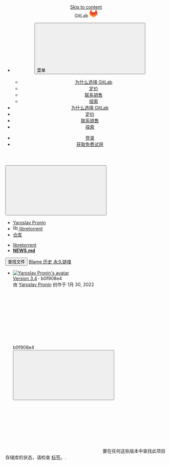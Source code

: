





<!DOCTYPE html>
<html class="gl-light ui-neutral with-header with-top-bar " lang="zh-CN">
<head prefix="og: http://ogp.me/ns#">
<meta charset="utf-8">
<meta content="IE=edge" http-equiv="X-UA-Compatible">
<meta content="width=device-width, initial-scale=1" name="viewport">
<title>NEWS.md · master · Yaroslav Pronin / libretorrent · GitLab</title>
<script nonce="7ce30JQ07oQkz1J3bMC4mQ==">
//<![CDATA[
window.gon={};gon.api_version="v4";gon.default_avatar_url="https://gitlab.com/assets/no_avatar-849f9c04a3a0d0cea2424ae97b27447dc64a7dbfae83c036c45b403392f0e8ba.png";gon.max_file_size=100;gon.asset_host=null;gon.webpack_public_path="/assets/webpack/";gon.relative_url_root="";gon.user_color_scheme="white";gon.markdown_surround_selection=null;gon.markdown_automatic_lists=null;gon.math_rendering_limits_enabled=true;gon.analytics_url="https://collector.prd-278964.gl-product-analytics.com";gon.analytics_id="715db59f-f350-4bfd-aef8-e7a7f0c023f0";gon.sentry_dsn="https://f5573e26de8f4293b285e556c35dfd6e@new-sentry.gitlab.net/4";gon.sentry_environment="gprd";gon.sentry_clientside_traces_sample_rate=0.05;gon.recaptcha_api_server_url="https://www.recaptcha.net/recaptcha/api.js";gon.recaptcha_sitekey="6LfAERQTAAAAAL4GYSiAMGLbcLyUIBSfPrDNJgeC";gon.gitlab_url="https://gitlab.com";gon.organization_http_header_name="HTTP_GITLAB_ORGANIZATION_ID";gon.revision="428f5148383";gon.feature_category="source_code_management";gon.gitlab_logo="/assets/gitlab_logo-2957169c8ef64c58616a1ac3f4fc626e8a35ce4eb3ed31bb0d873712f2a041a0.png";gon.secure=true;gon.sprite_icons="/assets/icons-0b41337f52be73f7bbf9d59b841eb98a6e790dfa1a844644f120a80ce3cc18ba.svg";gon.sprite_file_icons="/assets/file_icons/file_icons-7cd3d6c3b29a6d972895f36472978a4b5adb4b37f9b5d0716a380e82389f7e0e.svg";gon.emoji_sprites_css_path="/assets/emoji_sprites-d746ae2450a3e9c626d338d77a101b84ff33a47c0c281b676d75c4a6ed2948a4.css";gon.gridstack_css_path="/assets/lazy_bundles/gridstack-5fcfd4ffbea1db04eaf7f16521bcab19ae3af042c8b4afe8d16781eda5a70799.css";gon.test_env=false;gon.disable_animations=null;gon.suggested_label_colors={"#cc338b":"Magenta-pink","#dc143c":"Crimson","#c21e56":"Rose red","#cd5b45":"Dark coral","#ed9121":"Carrot orange","#eee600":"Titanium yellow","#009966":"Green-cyan","#8fbc8f":"Dark sea green","#6699cc":"Blue-gray","#e6e6fa":"Lavender","#9400d3":"Dark violet","#330066":"Deep violet","#36454f":"Charcoal grey","#808080":"Gray"};gon.first_day_of_week=0;gon.time_display_relative=true;gon.time_display_format=0;gon.ee=true;gon.jh=false;gon.dot_com=true;gon.uf_error_prefix="UF";gon.pat_prefix="glpat-";gon.keyboard_shortcuts_enabled=true;gon.diagramsnet_url="https://embed.diagrams.net";gon.features={"sourceEditorToolbar":false,"vscodeWebIde":true,"uiForOrganizations":false,"organizationSwitching":false,"removeMonitorMetrics":true,"keyContactsManagementV2":false,"explainCodeChat":false};gon.roadmap_epics_limit=1000;gon.subscriptions_url="https://customers.gitlab.com";gon.subscriptions_legacy_sign_in_url="https://customers.gitlab.com/customers/sign_in?legacy=true";gon.billing_accounts_url="https://customers.gitlab.com/billing_accounts";gon.payment_form_url="https://customers.gitlab.com/payment_forms/cc_validation";gon.payment_validation_form_id="payment_method_validation";gon.licensed_features={"fileLocks":true,"remoteDevelopment":true};
//]]>
</script>

<script nonce="7ce30JQ07oQkz1J3bMC4mQ==">
//<![CDATA[
var gl = window.gl || {};
gl.startup_calls = {"/proninyaroslav/libretorrent/-/blob/master/NEWS.md?format=json\u0026viewer=rich":{},"":{}};
gl.startup_graphql_calls = [{"query":"query getBlobInfo(\n  $projectPath: ID!\n  $filePath: String!\n  $ref: String!\n  $refType: RefType\n  $shouldFetchRawText: Boolean!\n) {\n  project(fullPath: $projectPath) {\n    __typename\n    id\n    repository {\n      __typename\n      empty\n      blobs(paths: [$filePath], ref: $ref, refType: $refType) {\n        __typename\n        nodes {\n          __typename\n          id\n          webPath\n          name\n          size\n          rawSize\n          rawTextBlob @include(if: $shouldFetchRawText)\n          fileType\n          language\n          path\n          blamePath\n          editBlobPath\n          gitpodBlobUrl\n          ideEditPath\n          forkAndEditPath\n          ideForkAndEditPath\n          codeNavigationPath\n          projectBlobPathRoot\n          forkAndViewPath\n          environmentFormattedExternalUrl\n          environmentExternalUrlForRouteMap\n          canModifyBlob\n          canCurrentUserPushToBranch\n          archived\n          storedExternally\n          externalStorage\n          externalStorageUrl\n          rawPath\n          replacePath\n          pipelineEditorPath\n          simpleViewer {\n            fileType\n            tooLarge\n            type\n            renderError\n          }\n          richViewer {\n            fileType\n            tooLarge\n            type\n            renderError\n          }\n        }\n      }\n    }\n  }\n}\n","variables":{"projectPath":"proninyaroslav/libretorrent","ref":"master","refType":"","filePath":"NEWS.md","shouldFetchRawText":false}}];

if (gl.startup_calls && window.fetch) {
  Object.keys(gl.startup_calls).forEach(apiCall => {
   gl.startup_calls[apiCall] = {
      fetchCall: fetch(apiCall, {
        // Emulate XHR for Rails AJAX request checks
        headers: {
          'X-Requested-With': 'XMLHttpRequest'
        },
        // fetch won’t send cookies in older browsers, unless you set the credentials init option.
        // We set to `same-origin` which is default value in modern browsers.
        // See https://github.com/whatwg/fetch/pull/585 for more information.
        credentials: 'same-origin'
      })
    };
  });
}
if (gl.startup_graphql_calls && window.fetch) {
  const headers = {"X-CSRF-Token":"gNrKwr-ZpdOBQSlydiJ_0UTSXSHyOYt-67sebRPr6qLG64TyXVei7zMddFwBDTqP2JQmkVA3xCTz2xUV2V-RUg","x-gitlab-feature-category":"source_code_management"};
  const url = `https://gitlab.com/api/graphql`

  const opts = {
    method: "POST",
    headers: {
      "Content-Type": "application/json",
      ...headers,
    }
  };

  gl.startup_graphql_calls = gl.startup_graphql_calls.map(call => ({
    ...call,
    fetchCall: fetch(url, {
      ...opts,
      credentials: 'same-origin',
      body: JSON.stringify(call)
    })
  }))
}


//]]>
</script>

<link rel="prefetch" href="/assets/webpack/monaco.4536784b.chunk.js">

<link rel="stylesheet" href="/assets/application-f129dce4bc8474ddc1536c596971637ddd834d35fdd6ab8413c7fe761817d6ac.css" media="all" />
<link rel="stylesheet" href="/assets/page_bundles/tree-4d25647d03722854e14fe89644330ef783d9e6e79f75ae79c5755c11825ddfc8.css" media="all" /><link rel="stylesheet" href="/assets/page_bundles/projects-97864a07bdb44dc7694b22d96267284ba18244aa259b388fb339eebb2e4d7d07.css" media="all" /><link rel="stylesheet" href="/assets/page_bundles/commit_description-b1dab9b10010cbb9c3738689b18ce46a4f58b98a8d483226fdff8a776a45caf0.css" media="all" />
<link rel="stylesheet" href="/assets/application_utilities-4ce46b0d1744a75b5e0b7104e935413dc41b09b34002dc2832a687dd8e7f0569.css" media="all" />
<link rel="stylesheet" href="/assets/tailwind-b8efda5613f9f69fb03e25fc7c7c57b241a861c4bd4cd709570b419f4fd1006f.css" media="all" />


<link rel="stylesheet" href="/assets/fonts-fae5d3f79948bd85f18b6513a025f863b19636e85b09a1492907eb4b1bb0557b.css" media="all" />
<link rel="stylesheet" href="/assets/highlight/themes/white-e08c45a78f4446ec6c4226adb581d4482911bd7c85b47b7e7c003112b0c26274.css" media="all" />

<script src="/assets/webpack/runtime.dd1068dd.bundle.js" defer="defer" nonce="7ce30JQ07oQkz1J3bMC4mQ=="></script>
<script src="/assets/webpack/main.306b6f8d.chunk.js" defer="defer" nonce="7ce30JQ07oQkz1J3bMC4mQ=="></script>
<script src="/assets/webpack/tracker.9d61d80c.chunk.js" defer="defer" nonce="7ce30JQ07oQkz1J3bMC4mQ=="></script>
<script src="/assets/webpack/analytics.0104e296.chunk.js" defer="defer" nonce="7ce30JQ07oQkz1J3bMC4mQ=="></script>
<script nonce="7ce30JQ07oQkz1J3bMC4mQ==">
//<![CDATA[
window.snowplowOptions = {"namespace":"gl","hostname":"snowplow.trx.gitlab.net","cookieDomain":".gitlab.com","appId":"gitlab","formTracking":true,"linkClickTracking":true}

gl = window.gl || {};
gl.snowplowStandardContext = {"schema":"iglu:com.gitlab/gitlab_standard/jsonschema/1-0-10","data":{"environment":"production","source":"gitlab-rails","plan":"free","extra":{},"user_id":null,"is_gitlab_team_member":null,"namespace_id":673086,"project_id":6790003,"feature_enabled_by_namespace_ids":null,"context_generated_at":"2024-05-09T06:10:38.889Z"}}
gl.snowplowPseudonymizedPageUrl = "https://gitlab.com/namespace673086/project6790003/-/blob/:repository_path";


//]]>
</script>
<link rel="preload" href="/assets/application_utilities-4ce46b0d1744a75b5e0b7104e935413dc41b09b34002dc2832a687dd8e7f0569.css" as="style" type="text/css" nonce="7xzmIB4X9TqCL+tOHithLw==">
<link rel="preload" href="/assets/application-f129dce4bc8474ddc1536c596971637ddd834d35fdd6ab8413c7fe761817d6ac.css" as="style" type="text/css" nonce="7xzmIB4X9TqCL+tOHithLw==">
<link rel="preload" href="/assets/highlight/themes/white-e08c45a78f4446ec6c4226adb581d4482911bd7c85b47b7e7c003112b0c26274.css" as="style" type="text/css" nonce="7xzmIB4X9TqCL+tOHithLw==">
<link crossorigin="" href="https://snowplow.trx.gitlab.net" rel="preconnect">
<link as="font" crossorigin="" href="/assets/gitlab-sans/GitLabSans-1e0a5107ea3bbd4be93e8ad2c503467e43166cd37e4293570b490e0812ede98b.woff2" rel="preload">
<link as="font" crossorigin="" href="/assets/gitlab-sans/GitLabSans-Italic-38eaf1a569a54ab28c58b92a4a8de3afb96b6ebc250cf372003a7b38151848cc.woff2" rel="preload">
<link as="font" crossorigin="" href="/assets/gitlab-mono/GitLabMono-08d2c5e8ff8fd3d2d6ec55bc7713380f8981c35f9d2df14e12b835464d6e8f23.woff2" rel="preload">
<link as="font" crossorigin="" href="/assets/gitlab-mono/GitLabMono-Italic-38e58d8df29485a20c550da1d0111e2c2169f6dcbcf894f2cd3afbdd97bcc588.woff2" rel="preload">
<link rel="preload" href="/assets/fonts-fae5d3f79948bd85f18b6513a025f863b19636e85b09a1492907eb4b1bb0557b.css" as="style" type="text/css" nonce="7xzmIB4X9TqCL+tOHithLw==">

<script src="/assets/locale/zh_CN/app-d8d66075de123d0541aeff500b8c7897d0c8c8c49e65076ca9a79ce33809b982.js" defer="defer" nonce="7ce30JQ07oQkz1J3bMC4mQ=="></script>

<script src="/assets/webpack/sentry.5f922f51.chunk.js" defer="defer" nonce="7ce30JQ07oQkz1J3bMC4mQ=="></script>


<script src="/assets/webpack/commons-pages.groups.analytics.dashboards-pages.groups.analytics.dashboards.value_streams_dashboard--efdd0d8d.a673a47f.chunk.js" defer="defer" nonce="7ce30JQ07oQkz1J3bMC4mQ=="></script>
<script src="/assets/webpack/commons-pages.groups.new-pages.import.gitlab_projects.new-pages.import.manifest.new-pages.projects.n-44c6c18e.198bdb4b.chunk.js" defer="defer" nonce="7ce30JQ07oQkz1J3bMC4mQ=="></script>
<script src="/assets/webpack/commons-pages.search.show-super_sidebar.0e2b9b15.chunk.js" defer="defer" nonce="7ce30JQ07oQkz1J3bMC4mQ=="></script>
<script src="/assets/webpack/super_sidebar.eb5bcbd7.chunk.js" defer="defer" nonce="7ce30JQ07oQkz1J3bMC4mQ=="></script>
<script src="/assets/webpack/commons-pages.projects-pages.projects.activity-pages.projects.alert_management.details-pages.project-9747309d.8cf06596.chunk.js" defer="defer" nonce="7ce30JQ07oQkz1J3bMC4mQ=="></script>
<script src="/assets/webpack/commons-pages.admin.runners.show-pages.clusters.agents.dashboard-pages.explore.catalog-pages.explore-48ba6f8c.65d4090f.chunk.js" defer="defer" nonce="7ce30JQ07oQkz1J3bMC4mQ=="></script>
<script src="/assets/webpack/commons-pages.groups.security.policies.edit-pages.groups.security.policies.new-pages.projects.blob.s-c8e0a3ae.e67ca9b7.chunk.js" defer="defer" nonce="7ce30JQ07oQkz1J3bMC4mQ=="></script>
<script src="/assets/webpack/111.d5d76553.chunk.js" defer="defer" nonce="7ce30JQ07oQkz1J3bMC4mQ=="></script>
<script src="/assets/webpack/commons-pages.projects.artifacts.file-pages.projects.blob.show-pages.projects.show-pages.projects.sn-83d6e33b.eceef54b.chunk.js" defer="defer" nonce="7ce30JQ07oQkz1J3bMC4mQ=="></script>
<script src="/assets/webpack/commons-pages.projects.blob.show-pages.projects.show-pages.projects.snippets.show-pages.projects.tre-c684fcf6.8bac298b.chunk.js" defer="defer" nonce="7ce30JQ07oQkz1J3bMC4mQ=="></script>
<script src="/assets/webpack/136.95774f40.chunk.js" defer="defer" nonce="7ce30JQ07oQkz1J3bMC4mQ=="></script>
<script src="/assets/webpack/commons-pages.projects.blob.show-pages.projects.show-pages.projects.tree.show.5a1e7372.chunk.js" defer="defer" nonce="7ce30JQ07oQkz1J3bMC4mQ=="></script>
<script src="/assets/webpack/commons-pages.projects.blob.show-pages.projects.commits.show-pages.projects.compare.show.2b37eecc.chunk.js" defer="defer" nonce="7ce30JQ07oQkz1J3bMC4mQ=="></script>
<script src="/assets/webpack/pages.projects.blob.show.a5992485.chunk.js" defer="defer" nonce="7ce30JQ07oQkz1J3bMC4mQ=="></script>
<meta content="object" property="og:type">
<meta content="GitLab" property="og:site_name">
<meta content="NEWS.md · master · Yaroslav Pronin / libretorrent · GitLab" property="og:title">
<meta content="Free and Open Source, full-featured torrent client for Android. Mirror: https://github.com/proninyaroslav/libretorrent" property="og:description">
<meta content="https://gitlab.com/uploads/-/system/project/avatar/6790003/ic_launcher.png" property="og:image">
<meta content="64" property="og:image:width">
<meta content="64" property="og:image:height">
<meta content="https://gitlab.com/proninyaroslav/libretorrent/-/blob/master/NEWS.md" property="og:url">
<meta content="summary" property="twitter:card">
<meta content="NEWS.md · master · Yaroslav Pronin / libretorrent · GitLab" property="twitter:title">
<meta content="Free and Open Source, full-featured torrent client for Android. Mirror: https://github.com/proninyaroslav/libretorrent" property="twitter:description">
<meta content="https://gitlab.com/uploads/-/system/project/avatar/6790003/ic_launcher.png" property="twitter:image">

<meta name="csrf-param" content="authenticity_token" />
<meta name="csrf-token" content="Ilx15V4F3KQYyBPUegLy8-iw0dOVxP2sAglDN8rdCutkbTvVvMvbmKqUTvoNLbetdPaqYzfKsvYaaUhPAGlxGw" />
<meta name="csp-nonce" content="7ce30JQ07oQkz1J3bMC4mQ==" />
<meta name="action-cable-url" content="/-/cable" />
<link href="/-/manifest.json" rel="manifest">
<link rel="icon" type="image/png" href="/assets/favicon-72a2cad5025aa931d6ea56c3201d1f18e68a8cd39788c7c80d5b2b82aa5143ef.png" id="favicon" data-original-href="/assets/favicon-72a2cad5025aa931d6ea56c3201d1f18e68a8cd39788c7c80d5b2b82aa5143ef.png" />
<link rel="apple-touch-icon" type="image/x-icon" href="/assets/apple-touch-icon-b049d4bc0dd9626f31db825d61880737befc7835982586d015bded10b4435460.png" />
<link href="/search/opensearch.xml" rel="search" title="Search GitLab" type="application/opensearchdescription+xml">




<meta content="Free and Open Source, full-featured torrent client for Android. Mirror: https://github.com/proninyaroslav/libretorrent" name="description">
<meta content="#ececef" name="theme-color">
</head>

<body class="tab-width-8 gl-browser-edge gl-platform-windows " data-find-file="/proninyaroslav/libretorrent/-/find_file/master" data-namespace-id="673086" data-page="projects:blob:show" data-page-type-id="master/NEWS.md" data-project="libretorrent" data-project-full-path="proninyaroslav/libretorrent" data-project-id="6790003">

<script nonce="7ce30JQ07oQkz1J3bMC4mQ==">
//<![CDATA[
gl = window.gl || {};
gl.client = {"isEdge":true,"isWindows":true};


//]]>
</script>


<header class="header-logged-out" data-testid="navbar">
<a class="gl-sr-only gl-accessibility" href="#content-body">Skip to content</a>
<div class="container-fluid">
<nav aria-label="浏览 GitLab" class="header-logged-out-nav gl-display-flex gl-gap-3 gl-justify-content-space-between">
<div class="gl-display-flex gl-align-items-center gl-gap-1">
<span class="gl-sr-only">GitLab</span>
<a title="主页" id="logo" class="header-logged-out-logo has-tooltip" aria-label="主页" data-track-label="main_navigation" data-track-action="click_gitlab_logo_link" data-track-property="navigation_top" href="/"><svg aria-hidden="true" role="img" class="tanuki-logo" width="25" height="24" viewBox="0 0 25 24" fill="none" xmlns="http://www.w3.org/2000/svg">
  <path class="tanuki-shape tanuki" d="m24.507 9.5-.034-.09L21.082.562a.896.896 0 0 0-1.694.091l-2.29 7.01H7.825L5.535.653a.898.898 0 0 0-1.694-.09L.451 9.411.416 9.5a6.297 6.297 0 0 0 2.09 7.278l.012.01.03.022 5.16 3.867 2.56 1.935 1.554 1.176a1.051 1.051 0 0 0 1.268 0l1.555-1.176 2.56-1.935 5.197-3.89.014-.01A6.297 6.297 0 0 0 24.507 9.5Z"
        fill="#E24329"/>
  <path class="tanuki-shape right-cheek" d="m24.507 9.5-.034-.09a11.44 11.44 0 0 0-4.56 2.051l-7.447 5.632 4.742 3.584 5.197-3.89.014-.01A6.297 6.297 0 0 0 24.507 9.5Z"
        fill="#FC6D26"/>
  <path class="tanuki-shape chin" d="m7.707 20.677 2.56 1.935 1.555 1.176a1.051 1.051 0 0 0 1.268 0l1.555-1.176 2.56-1.935-4.743-3.584-4.755 3.584Z"
        fill="#FCA326"/>
  <path class="tanuki-shape left-cheek" d="M5.01 11.461a11.43 11.43 0 0 0-4.56-2.05L.416 9.5a6.297 6.297 0 0 0 2.09 7.278l.012.01.03.022 5.16 3.867 4.745-3.584-7.444-5.632Z"
        fill="#FC6D26"/>
</svg>

</a></div>
<ul class="gl-list-none gl-p-0 gl-m-0 gl-display-flex gl-gap-3 gl-align-items-center gl-flex-grow-1">
<li class="header-logged-out-nav-item header-logged-out-dropdown gl-md-display-none">
<button class="header-logged-out-toggle" data-toggle="dropdown" type="button">
<span class="gl-sr-only">
菜单
</span>
<svg class="s16" data-testid="hamburger-icon"><use href="/assets/icons-0b41337f52be73f7bbf9d59b841eb98a6e790dfa1a844644f120a80ce3cc18ba.svg#hamburger"></use></svg>
</button>
<div class="dropdown-menu">
<ul>
<li>
<a href="https://about.gitlab.com/why-gitlab">为什么选择 GitLab
</a></li>
<li>
<a href="https://about.gitlab.com/pricing">定价
</a></li>
<li>
<a href="https://about.gitlab.com/sales">联系销售
</a></li>
<li>
<a href="/explore">探索</a>
</li>
</ul>
</div>
</li>
<li class="header-logged-out-nav-item gl-display-none gl-md-display-inline-block">
<a href="https://about.gitlab.com/why-gitlab">为什么选择 GitLab
</a></li>
<li class="header-logged-out-nav-item gl-display-none gl-md-display-inline-block">
<a href="https://about.gitlab.com/pricing">定价
</a></li>
<li class="header-logged-out-nav-item gl-display-none gl-md-display-inline-block">
<a href="https://about.gitlab.com/sales">联系销售
</a></li>
<li class="header-logged-out-nav-item gl-display-none gl-md-display-inline-block">
<a class="" href="/explore">探索</a>
</li>
</ul>
<ul class="gl-list-none gl-p-0 gl-m-0 gl-display-flex gl-gap-3 gl-align-items-center gl-justify-content-end">
<li class="header-logged-out-nav-item">
<a href="/users/sign_in?redirect_to_referer=yes">登录</a>
</li>
<li class="header-logged-out-nav-item">
<a class="gl-button btn btn-md btn-confirm " href="/users/sign_up"><span class="gl-button-text">
获取免费试用

</span>

</a></li>
</ul>
</nav>
</div>
</header>

<div class="layout-page page-with-super-sidebar">
<aside class="js-super-sidebar super-sidebar super-sidebar-loading" data-command-palette="{&quot;project_files_url&quot;:&quot;/proninyaroslav/libretorrent/-/files/master?format=json&quot;,&quot;project_blob_url&quot;:&quot;/proninyaroslav/libretorrent/-/blob/master&quot;}" data-force-desktop-expanded-sidebar="" data-root-path="/" data-sidebar="{&quot;is_logged_in&quot;:false,&quot;context_switcher_links&quot;:[{&quot;title&quot;:&quot;探索&quot;,&quot;link&quot;:&quot;/explore&quot;,&quot;icon&quot;:&quot;compass&quot;}],&quot;current_menu_items&quot;:[{&quot;id&quot;:&quot;project_overview&quot;,&quot;title&quot;:&quot;libretorrent&quot;,&quot;icon&quot;:null,&quot;avatar&quot;:&quot;/uploads/-/system/project/avatar/6790003/ic_launcher.png&quot;,&quot;entity_id&quot;:6790003,&quot;link&quot;:&quot;/proninyaroslav/libretorrent&quot;,&quot;pill_count&quot;:null,&quot;link_classes&quot;:&quot;shortcuts-project&quot;,&quot;is_active&quot;:false},{&quot;id&quot;:&quot;manage_menu&quot;,&quot;title&quot;:&quot;管理&quot;,&quot;icon&quot;:&quot;users&quot;,&quot;avatar&quot;:null,&quot;avatar_shape&quot;:&quot;rect&quot;,&quot;entity_id&quot;:null,&quot;link&quot;:&quot;/proninyaroslav/libretorrent/activity&quot;,&quot;is_active&quot;:false,&quot;pill_count&quot;:null,&quot;items&quot;:[{&quot;id&quot;:&quot;activity&quot;,&quot;title&quot;:&quot;动态&quot;,&quot;icon&quot;:null,&quot;avatar&quot;:null,&quot;entity_id&quot;:null,&quot;link&quot;:&quot;/proninyaroslav/libretorrent/activity&quot;,&quot;pill_count&quot;:null,&quot;link_classes&quot;:&quot;shortcuts-project-activity&quot;,&quot;is_active&quot;:false},{&quot;id&quot;:&quot;members&quot;,&quot;title&quot;:&quot;成员&quot;,&quot;icon&quot;:null,&quot;avatar&quot;:null,&quot;entity_id&quot;:null,&quot;link&quot;:&quot;/proninyaroslav/libretorrent/-/project_members&quot;,&quot;pill_count&quot;:null,&quot;link_classes&quot;:null,&quot;is_active&quot;:false},{&quot;id&quot;:&quot;labels&quot;,&quot;title&quot;:&quot;标记&quot;,&quot;icon&quot;:null,&quot;avatar&quot;:null,&quot;entity_id&quot;:null,&quot;link&quot;:&quot;/proninyaroslav/libretorrent/-/labels&quot;,&quot;pill_count&quot;:null,&quot;link_classes&quot;:null,&quot;is_active&quot;:false}],&quot;separated&quot;:false},{&quot;id&quot;:&quot;plan_menu&quot;,&quot;title&quot;:&quot;计划&quot;,&quot;icon&quot;:&quot;planning&quot;,&quot;avatar&quot;:null,&quot;avatar_shape&quot;:&quot;rect&quot;,&quot;entity_id&quot;:null,&quot;link&quot;:&quot;/proninyaroslav/libretorrent/-/issues&quot;,&quot;is_active&quot;:false,&quot;pill_count&quot;:null,&quot;items&quot;:[{&quot;id&quot;:&quot;project_issue_list&quot;,&quot;title&quot;:&quot;议题&quot;,&quot;icon&quot;:null,&quot;avatar&quot;:null,&quot;entity_id&quot;:null,&quot;link&quot;:&quot;/proninyaroslav/libretorrent/-/issues&quot;,&quot;pill_count&quot;:&quot;134&quot;,&quot;link_classes&quot;:&quot;shortcuts-issues has-sub-items&quot;,&quot;is_active&quot;:false},{&quot;id&quot;:&quot;boards&quot;,&quot;title&quot;:&quot;议题看板&quot;,&quot;icon&quot;:null,&quot;avatar&quot;:null,&quot;entity_id&quot;:null,&quot;link&quot;:&quot;/proninyaroslav/libretorrent/-/boards&quot;,&quot;pill_count&quot;:null,&quot;link_classes&quot;:&quot;shortcuts-issue-boards&quot;,&quot;is_active&quot;:false},{&quot;id&quot;:&quot;milestones&quot;,&quot;title&quot;:&quot;里程碑&quot;,&quot;icon&quot;:null,&quot;avatar&quot;:null,&quot;entity_id&quot;:null,&quot;link&quot;:&quot;/proninyaroslav/libretorrent/-/milestones&quot;,&quot;pill_count&quot;:null,&quot;link_classes&quot;:null,&quot;is_active&quot;:false},{&quot;id&quot;:&quot;project_wiki&quot;,&quot;title&quot;:&quot;Wiki&quot;,&quot;icon&quot;:null,&quot;avatar&quot;:null,&quot;entity_id&quot;:null,&quot;link&quot;:&quot;/proninyaroslav/libretorrent/-/wikis/home&quot;,&quot;pill_count&quot;:null,&quot;link_classes&quot;:&quot;shortcuts-wiki&quot;,&quot;is_active&quot;:false},{&quot;id&quot;:&quot;requirements&quot;,&quot;title&quot;:&quot;需求&quot;,&quot;icon&quot;:null,&quot;avatar&quot;:null,&quot;entity_id&quot;:null,&quot;link&quot;:&quot;/proninyaroslav/libretorrent/-/requirements_management/requirements&quot;,&quot;pill_count&quot;:null,&quot;link_classes&quot;:null,&quot;is_active&quot;:false}],&quot;separated&quot;:false},{&quot;id&quot;:&quot;code_menu&quot;,&quot;title&quot;:&quot;代码&quot;,&quot;icon&quot;:&quot;code&quot;,&quot;avatar&quot;:null,&quot;avatar_shape&quot;:&quot;rect&quot;,&quot;entity_id&quot;:null,&quot;link&quot;:&quot;/proninyaroslav/libretorrent/-/merge_requests&quot;,&quot;is_active&quot;:true,&quot;pill_count&quot;:null,&quot;items&quot;:[{&quot;id&quot;:&quot;project_merge_request_list&quot;,&quot;title&quot;:&quot;合并请求&quot;,&quot;icon&quot;:null,&quot;avatar&quot;:null,&quot;entity_id&quot;:null,&quot;link&quot;:&quot;/proninyaroslav/libretorrent/-/merge_requests&quot;,&quot;pill_count&quot;:&quot;2&quot;,&quot;link_classes&quot;:&quot;shortcuts-merge_requests&quot;,&quot;is_active&quot;:false},{&quot;id&quot;:&quot;files&quot;,&quot;title&quot;:&quot;仓库&quot;,&quot;icon&quot;:null,&quot;avatar&quot;:null,&quot;entity_id&quot;:null,&quot;link&quot;:&quot;/proninyaroslav/libretorrent/-/tree/master&quot;,&quot;pill_count&quot;:null,&quot;link_classes&quot;:&quot;shortcuts-tree&quot;,&quot;is_active&quot;:true},{&quot;id&quot;:&quot;branches&quot;,&quot;title&quot;:&quot;分支&quot;,&quot;icon&quot;:null,&quot;avatar&quot;:null,&quot;entity_id&quot;:null,&quot;link&quot;:&quot;/proninyaroslav/libretorrent/-/branches&quot;,&quot;pill_count&quot;:null,&quot;link_classes&quot;:null,&quot;is_active&quot;:false},{&quot;id&quot;:&quot;commits&quot;,&quot;title&quot;:&quot;提交&quot;,&quot;icon&quot;:null,&quot;avatar&quot;:null,&quot;entity_id&quot;:null,&quot;link&quot;:&quot;/proninyaroslav/libretorrent/-/commits/master?ref_type=heads&quot;,&quot;pill_count&quot;:null,&quot;link_classes&quot;:&quot;shortcuts-commits&quot;,&quot;is_active&quot;:false},{&quot;id&quot;:&quot;tags&quot;,&quot;title&quot;:&quot;标签&quot;,&quot;icon&quot;:null,&quot;avatar&quot;:null,&quot;entity_id&quot;:null,&quot;link&quot;:&quot;/proninyaroslav/libretorrent/-/tags&quot;,&quot;pill_count&quot;:null,&quot;link_classes&quot;:null,&quot;is_active&quot;:false},{&quot;id&quot;:&quot;graphs&quot;,&quot;title&quot;:&quot;仓库图&quot;,&quot;icon&quot;:null,&quot;avatar&quot;:null,&quot;entity_id&quot;:null,&quot;link&quot;:&quot;/proninyaroslav/libretorrent/-/network/master?ref_type=heads&quot;,&quot;pill_count&quot;:null,&quot;link_classes&quot;:&quot;shortcuts-network&quot;,&quot;is_active&quot;:false},{&quot;id&quot;:&quot;compare&quot;,&quot;title&quot;:&quot;比较修订版本&quot;,&quot;icon&quot;:null,&quot;avatar&quot;:null,&quot;entity_id&quot;:null,&quot;link&quot;:&quot;/proninyaroslav/libretorrent/-/compare?from=master\u0026to=master&quot;,&quot;pill_count&quot;:null,&quot;link_classes&quot;:null,&quot;is_active&quot;:false},{&quot;id&quot;:&quot;project_snippets&quot;,&quot;title&quot;:&quot;代码片段&quot;,&quot;icon&quot;:null,&quot;avatar&quot;:null,&quot;entity_id&quot;:null,&quot;link&quot;:&quot;/proninyaroslav/libretorrent/-/snippets&quot;,&quot;pill_count&quot;:null,&quot;link_classes&quot;:&quot;shortcuts-snippets&quot;,&quot;is_active&quot;:false},{&quot;id&quot;:&quot;file_locks&quot;,&quot;title&quot;:&quot;锁定的文件&quot;,&quot;icon&quot;:null,&quot;avatar&quot;:null,&quot;entity_id&quot;:null,&quot;link&quot;:&quot;/proninyaroslav/libretorrent/path_locks&quot;,&quot;pill_count&quot;:null,&quot;link_classes&quot;:null,&quot;is_active&quot;:false}],&quot;separated&quot;:false},{&quot;id&quot;:&quot;build_menu&quot;,&quot;title&quot;:&quot;构建&quot;,&quot;icon&quot;:&quot;rocket&quot;,&quot;avatar&quot;:null,&quot;avatar_shape&quot;:&quot;rect&quot;,&quot;entity_id&quot;:null,&quot;link&quot;:&quot;/proninyaroslav/libretorrent/-/pipelines&quot;,&quot;is_active&quot;:false,&quot;pill_count&quot;:null,&quot;items&quot;:[{&quot;id&quot;:&quot;pipelines&quot;,&quot;title&quot;:&quot;流水线&quot;,&quot;icon&quot;:null,&quot;avatar&quot;:null,&quot;entity_id&quot;:null,&quot;link&quot;:&quot;/proninyaroslav/libretorrent/-/pipelines&quot;,&quot;pill_count&quot;:null,&quot;link_classes&quot;:&quot;shortcuts-pipelines&quot;,&quot;is_active&quot;:false},{&quot;id&quot;:&quot;jobs&quot;,&quot;title&quot;:&quot;作业&quot;,&quot;icon&quot;:null,&quot;avatar&quot;:null,&quot;entity_id&quot;:null,&quot;link&quot;:&quot;/proninyaroslav/libretorrent/-/jobs&quot;,&quot;pill_count&quot;:null,&quot;link_classes&quot;:&quot;shortcuts-builds&quot;,&quot;is_active&quot;:false},{&quot;id&quot;:&quot;pipeline_schedules&quot;,&quot;title&quot;:&quot;流水线计划&quot;,&quot;icon&quot;:null,&quot;avatar&quot;:null,&quot;entity_id&quot;:null,&quot;link&quot;:&quot;/proninyaroslav/libretorrent/-/pipeline_schedules&quot;,&quot;pill_count&quot;:null,&quot;link_classes&quot;:&quot;shortcuts-builds&quot;,&quot;is_active&quot;:false},{&quot;id&quot;:&quot;test_cases&quot;,&quot;title&quot;:&quot;测试用例&quot;,&quot;icon&quot;:null,&quot;avatar&quot;:null,&quot;entity_id&quot;:null,&quot;link&quot;:&quot;/proninyaroslav/libretorrent/-/quality/test_cases&quot;,&quot;pill_count&quot;:null,&quot;link_classes&quot;:&quot;shortcuts-test-cases&quot;,&quot;is_active&quot;:false},{&quot;id&quot;:&quot;artifacts&quot;,&quot;title&quot;:&quot;产物&quot;,&quot;icon&quot;:null,&quot;avatar&quot;:null,&quot;entity_id&quot;:null,&quot;link&quot;:&quot;/proninyaroslav/libretorrent/-/artifacts&quot;,&quot;pill_count&quot;:null,&quot;link_classes&quot;:&quot;shortcuts-builds&quot;,&quot;is_active&quot;:false}],&quot;separated&quot;:false},{&quot;id&quot;:&quot;deploy_menu&quot;,&quot;title&quot;:&quot;部署&quot;,&quot;icon&quot;:&quot;deployments&quot;,&quot;avatar&quot;:null,&quot;avatar_shape&quot;:&quot;rect&quot;,&quot;entity_id&quot;:null,&quot;link&quot;:&quot;/proninyaroslav/libretorrent/-/releases&quot;,&quot;is_active&quot;:false,&quot;pill_count&quot;:null,&quot;items&quot;:[{&quot;id&quot;:&quot;releases&quot;,&quot;title&quot;:&quot;发布&quot;,&quot;icon&quot;:null,&quot;avatar&quot;:null,&quot;entity_id&quot;:null,&quot;link&quot;:&quot;/proninyaroslav/libretorrent/-/releases&quot;,&quot;pill_count&quot;:null,&quot;link_classes&quot;:&quot;shortcuts-deployments-releases&quot;,&quot;is_active&quot;:false},{&quot;id&quot;:&quot;container_registry&quot;,&quot;title&quot;:&quot;容器镜像库&quot;,&quot;icon&quot;:null,&quot;avatar&quot;:null,&quot;entity_id&quot;:null,&quot;link&quot;:&quot;/proninyaroslav/libretorrent/container_registry&quot;,&quot;pill_count&quot;:null,&quot;link_classes&quot;:null,&quot;is_active&quot;:false},{&quot;id&quot;:&quot;model_registry&quot;,&quot;title&quot;:&quot;模型注册表&quot;,&quot;icon&quot;:null,&quot;avatar&quot;:null,&quot;entity_id&quot;:null,&quot;link&quot;:&quot;/proninyaroslav/libretorrent/-/ml/models&quot;,&quot;pill_count&quot;:null,&quot;link_classes&quot;:null,&quot;is_active&quot;:false}],&quot;separated&quot;:false},{&quot;id&quot;:&quot;operations_menu&quot;,&quot;title&quot;:&quot;运维&quot;,&quot;icon&quot;:&quot;cloud-pod&quot;,&quot;avatar&quot;:null,&quot;avatar_shape&quot;:&quot;rect&quot;,&quot;entity_id&quot;:null,&quot;link&quot;:&quot;/proninyaroslav/libretorrent/-/environments&quot;,&quot;is_active&quot;:false,&quot;pill_count&quot;:null,&quot;items&quot;:[{&quot;id&quot;:&quot;environments&quot;,&quot;title&quot;:&quot;环境&quot;,&quot;icon&quot;:null,&quot;avatar&quot;:null,&quot;entity_id&quot;:null,&quot;link&quot;:&quot;/proninyaroslav/libretorrent/-/environments&quot;,&quot;pill_count&quot;:null,&quot;link_classes&quot;:&quot;shortcuts-environments&quot;,&quot;is_active&quot;:false}],&quot;separated&quot;:false},{&quot;id&quot;:&quot;monitor_menu&quot;,&quot;title&quot;:&quot;监控&quot;,&quot;icon&quot;:&quot;monitor&quot;,&quot;avatar&quot;:null,&quot;avatar_shape&quot;:&quot;rect&quot;,&quot;entity_id&quot;:null,&quot;link&quot;:&quot;/proninyaroslav/libretorrent/-/incidents&quot;,&quot;is_active&quot;:false,&quot;pill_count&quot;:null,&quot;items&quot;:[{&quot;id&quot;:&quot;incidents&quot;,&quot;title&quot;:&quot;事件&quot;,&quot;icon&quot;:null,&quot;avatar&quot;:null,&quot;entity_id&quot;:null,&quot;link&quot;:&quot;/proninyaroslav/libretorrent/-/incidents&quot;,&quot;pill_count&quot;:null,&quot;link_classes&quot;:null,&quot;is_active&quot;:false},{&quot;id&quot;:&quot;service_desk&quot;,&quot;title&quot;:&quot;服务台&quot;,&quot;icon&quot;:null,&quot;avatar&quot;:null,&quot;entity_id&quot;:null,&quot;link&quot;:&quot;/proninyaroslav/libretorrent/-/issues/service_desk&quot;,&quot;pill_count&quot;:null,&quot;link_classes&quot;:null,&quot;is_active&quot;:false}],&quot;separated&quot;:false},{&quot;id&quot;:&quot;analyze_menu&quot;,&quot;title&quot;:&quot;分析&quot;,&quot;icon&quot;:&quot;chart&quot;,&quot;avatar&quot;:null,&quot;avatar_shape&quot;:&quot;rect&quot;,&quot;entity_id&quot;:null,&quot;link&quot;:&quot;/proninyaroslav/libretorrent/-/value_stream_analytics&quot;,&quot;is_active&quot;:false,&quot;pill_count&quot;:null,&quot;items&quot;:[{&quot;id&quot;:&quot;cycle_analytics&quot;,&quot;title&quot;:&quot;价值流分析&quot;,&quot;icon&quot;:null,&quot;avatar&quot;:null,&quot;entity_id&quot;:null,&quot;link&quot;:&quot;/proninyaroslav/libretorrent/-/value_stream_analytics&quot;,&quot;pill_count&quot;:null,&quot;link_classes&quot;:&quot;shortcuts-project-cycle-analytics&quot;,&quot;is_active&quot;:false},{&quot;id&quot;:&quot;contributors&quot;,&quot;title&quot;:&quot;贡献者分析&quot;,&quot;icon&quot;:null,&quot;avatar&quot;:null,&quot;entity_id&quot;:null,&quot;link&quot;:&quot;/proninyaroslav/libretorrent/-/graphs/master?ref_type=heads&quot;,&quot;pill_count&quot;:null,&quot;link_classes&quot;:null,&quot;is_active&quot;:false},{&quot;id&quot;:&quot;ci_cd_analytics&quot;,&quot;title&quot;:&quot;CI/CD 分析&quot;,&quot;icon&quot;:null,&quot;avatar&quot;:null,&quot;entity_id&quot;:null,&quot;link&quot;:&quot;/proninyaroslav/libretorrent/-/pipelines/charts&quot;,&quot;pill_count&quot;:null,&quot;link_classes&quot;:null,&quot;is_active&quot;:false},{&quot;id&quot;:&quot;repository_analytics&quot;,&quot;title&quot;:&quot;仓库分析&quot;,&quot;icon&quot;:null,&quot;avatar&quot;:null,&quot;entity_id&quot;:null,&quot;link&quot;:&quot;/proninyaroslav/libretorrent/-/graphs/master/charts&quot;,&quot;pill_count&quot;:null,&quot;link_classes&quot;:&quot;shortcuts-repository-charts&quot;,&quot;is_active&quot;:false},{&quot;id&quot;:&quot;code_review&quot;,&quot;title&quot;:&quot;代码评审分析&quot;,&quot;icon&quot;:null,&quot;avatar&quot;:null,&quot;entity_id&quot;:null,&quot;link&quot;:&quot;/proninyaroslav/libretorrent/-/analytics/code_reviews&quot;,&quot;pill_count&quot;:null,&quot;link_classes&quot;:null,&quot;is_active&quot;:false},{&quot;id&quot;:&quot;issues&quot;,&quot;title&quot;:&quot;议题分析&quot;,&quot;icon&quot;:null,&quot;avatar&quot;:null,&quot;entity_id&quot;:null,&quot;link&quot;:&quot;/proninyaroslav/libretorrent/-/analytics/issues_analytics&quot;,&quot;pill_count&quot;:null,&quot;link_classes&quot;:null,&quot;is_active&quot;:false},{&quot;id&quot;:&quot;insights&quot;,&quot;title&quot;:&quot;洞察&quot;,&quot;icon&quot;:null,&quot;avatar&quot;:null,&quot;entity_id&quot;:null,&quot;link&quot;:&quot;/proninyaroslav/libretorrent/insights/&quot;,&quot;pill_count&quot;:null,&quot;link_classes&quot;:&quot;shortcuts-project-insights&quot;,&quot;is_active&quot;:false},{&quot;id&quot;:&quot;model_experiments&quot;,&quot;title&quot;:&quot;模型实验&quot;,&quot;icon&quot;:null,&quot;avatar&quot;:null,&quot;entity_id&quot;:null,&quot;link&quot;:&quot;/proninyaroslav/libretorrent/-/ml/experiments&quot;,&quot;pill_count&quot;:null,&quot;link_classes&quot;:null,&quot;is_active&quot;:false}],&quot;separated&quot;:false}],&quot;current_context_header&quot;:&quot;项目&quot;,&quot;support_path&quot;:&quot;https://about.gitlab.com/get-help/&quot;,&quot;docs_path&quot;:&quot;/help/docs&quot;,&quot;display_whats_new&quot;:true,&quot;whats_new_most_recent_release_items_count&quot;:8,&quot;whats_new_version_digest&quot;:&quot;8a1a6ad5cc3804f1e3aae3a2213f0525839dc46c71313fc2ee7a3fedbee820d3&quot;,&quot;show_version_check&quot;:null,&quot;gitlab_version&quot;:{&quot;major&quot;:17,&quot;minor&quot;:0,&quot;patch&quot;:0,&quot;suffix_s&quot;:&quot;&quot;},&quot;gitlab_version_check&quot;:null,&quot;search&quot;:{&quot;search_path&quot;:&quot;/search&quot;,&quot;issues_path&quot;:&quot;/dashboard/issues&quot;,&quot;mr_path&quot;:&quot;/dashboard/merge_requests&quot;,&quot;autocomplete_path&quot;:&quot;/search/autocomplete&quot;,&quot;search_context&quot;:{&quot;project&quot;:{&quot;id&quot;:6790003,&quot;name&quot;:&quot;libretorrent&quot;},&quot;project_metadata&quot;:{&quot;mr_path&quot;:&quot;/proninyaroslav/libretorrent/-/merge_requests&quot;,&quot;issues_path&quot;:&quot;/proninyaroslav/libretorrent/-/issues&quot;},&quot;code_search&quot;:true,&quot;ref&quot;:&quot;master&quot;,&quot;scope&quot;:null,&quot;for_snippets&quot;:null}},&quot;panel_type&quot;:&quot;project&quot;,&quot;shortcut_links&quot;:[{&quot;title&quot;:&quot;代码片段&quot;,&quot;href&quot;:&quot;/explore/snippets&quot;,&quot;css_class&quot;:&quot;dashboard-shortcuts-snippets&quot;},{&quot;title&quot;:&quot;群组&quot;,&quot;href&quot;:&quot;/explore/groups&quot;,&quot;css_class&quot;:&quot;dashboard-shortcuts-groups&quot;},{&quot;title&quot;:&quot;项目&quot;,&quot;href&quot;:&quot;/explore/projects&quot;,&quot;css_class&quot;:&quot;dashboard-shortcuts-projects&quot;}]}"></aside>

<div class="content-wrapper">
<div class="mobile-overlay"></div>

<div class="alert-wrapper gl-force-block-formatting-context">




























<div class="top-bar-fixed container-fluid" data-testid="top-bar">
<div class="top-bar-container gl-display-flex gl-align-items-center gl-gap-2">
<button class="gl-button btn btn-icon btn-md btn-default btn-default-tertiary js-super-sidebar-toggle-expand super-sidebar-toggle gl-ml-n3" aria-controls="super-sidebar" aria-expanded="false" aria-label="主导航侧边栏" type="button"><svg class="s16 gl-icon gl-button-icon " data-testid="sidebar-icon"><use href="/assets/icons-0b41337f52be73f7bbf9d59b841eb98a6e790dfa1a844644f120a80ce3cc18ba.svg#sidebar"></use></svg>

</button>
<script type="application/ld+json">
{"@context":"https://schema.org","@type":"BreadcrumbList","itemListElement":[{"@type":"ListItem","position":1,"name":"Yaroslav Pronin","item":"https://gitlab.com/proninyaroslav"},{"@type":"ListItem","position":2,"name":"libretorrent","item":"https://gitlab.com/proninyaroslav/libretorrent"},{"@type":"ListItem","position":3,"name":"仓库","item":"https://gitlab.com/proninyaroslav/libretorrent/-/blob/master/NEWS.md"}]}


</script>
<nav aria-label="面包屑导航" class="breadcrumbs gl-breadcrumbs tmp-breadcrumbs-fix" data-testid="breadcrumb-links">
<ul class="breadcrumb gl-breadcrumb-list js-breadcrumbs-list gl-flex-grow-1">
<li class="gl-breadcrumb-item gl-display-inline-flex"><a href="/proninyaroslav">Yaroslav Pronin</a></li> <li class="gl-breadcrumb-item gl-display-inline-flex"><a class="gl-display-inline-flex!" href="/proninyaroslav/libretorrent"><img srcset="/uploads/-/system/project/avatar/6790003/ic_launcher.png?width=16 1x, /uploads/-/system/project/avatar/6790003/ic_launcher.png?width=32 2x" alt="libretorrent" class="gl-avatar gl-avatar-s16 avatar-tile gl-rounded-base!" height="16" width="16" loading="lazy" src="/uploads/-/system/project/avatar/6790003/ic_launcher.png?width=16" />
<span class="js-breadcrumb-item-text">libretorrent</span></a></li>

<li class="gl-breadcrumb-item" data-testid="breadcrumb-current-link">
<a href="/proninyaroslav/libretorrent/-/blob/master/NEWS.md">仓库</a>
</li>
</ul>
</nav>



</div>
</div>

</div>
<div class="container-fluid container-limited project-highlight-puc">
<main class="content" id="content-body" itemscope itemtype="http://schema.org/SoftwareSourceCode">
<div class="flash-container flash-container-page sticky" data-testid="flash-container">
<div id="js-global-alerts"></div>
</div>





<div class="js-signature-container" data-signatures-path="/proninyaroslav/libretorrent/-/commits/b0f908e4e970f8e96a4c57ffe51006c244c0d6ee/signatures?limit=1"></div>

<div class="tree-holder gl-pt-4" id="tree-holder">
<div class="nav-block">
<div class="tree-ref-container">
<div class="tree-ref-holder gl-max-w-26">
<div data-project-id="6790003" data-project-root-path="/proninyaroslav/libretorrent" data-ref="master" data-ref-type="" id="js-tree-ref-switcher"></div>
</div>
<ul class="breadcrumb repo-breadcrumb">
<li class="breadcrumb-item">
<a href="/proninyaroslav/libretorrent/-/tree/master">libretorrent
</a></li>
<li class="breadcrumb-item">
<a href="/proninyaroslav/libretorrent/-/blob/master/NEWS.md"><strong>NEWS.md</strong>
</a></li>
</ul>
</div>
<div class="tree-controls gl-display-flex gl-flex-wrap gl-sm-flex-nowrap gl-align-items-baseline gl-gap-3">
<button class="gl-button btn btn-md btn-default has-tooltip shortcuts-find-file" title="Go to file, press &lt;kbd class=&#39;flat ml-1&#39; aria-hidden=true&gt;/~&lt;/kbd&gt; or &lt;kbd class=&#39;flat ml-1&#39; aria-hidden=true&gt;t&lt;/kbd&gt;" aria-keyshortcuts="/+~ t" data-html="true" type="button"><span class="gl-button-text">
查找文件

</span>

</button>
<a data-event-tracking="click_blame_control_on_blob_page" class="gl-button btn btn-md btn-default js-blob-blame-link" href="/proninyaroslav/libretorrent/-/blame/master/NEWS.md"><span class="gl-button-text">
Blame
</span>

</a>
<a data-event-tracking="click_history_control_on_blob_page" class="gl-button btn btn-md btn-default " href="/proninyaroslav/libretorrent/-/commits/master/NEWS.md"><span class="gl-button-text">
历史
</span>

</a>
<a aria-keyshortcuts="y" class="gl-button btn btn-md btn-default has-tooltip js-data-file-blob-permalink-url" data-html="true" title="转到永久链接 &lt;kbd class=&#39;flat ml-1&#39; aria-hidden=true&gt;y&lt;/kbd&gt;" href="/proninyaroslav/libretorrent/-/blob/521c9ab4fb2515e05ee9fe1050ed9402550cc4dc/NEWS.md"><span class="gl-button-text">
永久链接
</span>

</a>
</div>
</div>

<div class="info-well d-none d-sm-block">
<div class="well-segment">
<ul class="blob-commit-info">
<li class="commit flex-row js-toggle-container" id="commit-b0f908e4">
<div class="avatar-cell d-none d-sm-block">
<a href="/proninyaroslav"><img alt="Yaroslav Pronin&#39;s avatar" src="/uploads/-/system/user/avatar/567708/avatar.png?width=80" class="avatar s40 gl-display-none gl-sm-display-inline-block" title="Yaroslav Pronin"></a>
</div>
<div class="commit-detail flex-list gl-display-flex gl-justify-content-space-between gl-align-items-center gl-flex-grow-1 gl-min-w-0">
<div class="commit-content" data-testid="commit-content">
<a class="commit-row-message item-title js-onboarding-commit-item " href="/proninyaroslav/libretorrent/-/commit/b0f908e4e970f8e96a4c57ffe51006c244c0d6ee">Version 3.4</a>
<span class="commit-row-message d-inline d-sm-none">
&middot;
b0f908e4
</span>
<div class="committer">
由 <a class="commit-author-link js-user-link" data-user-id="567708" href="/proninyaroslav">Yaroslav Pronin</a> 创作于 <time class="js-timeago" title="1月 30, 2022 9:57上午" datetime="2022-01-30T09:57:09Z" data-toggle="tooltip" data-placement="bottom" data-container="body">1月 30, 2022</time>
</div>

</div>
<div class="commit-actions flex-row">
<a class="js-loading-signature-badge" data-commit-sha="b0f908e4e970f8e96a4c57ffe51006c244c0d6ee" data-placement="top" data-title="GPG签名(加载中...)" data-toggle="tooltip" role="button" tabindex="0"></a>

<a class="gl-badge badge badge-pill badge-success md ci-icon ci-icon-variant-success gl-p-2 gl-ml-3" data-container="body" data-placement="left" data-testid="ci-icon" data-toggle="tooltip" href="/proninyaroslav/libretorrent/-/commit/b0f908e4e970f8e96a4c57ffe51006c244c0d6ee/pipelines?ref=master" title="流水线: 已通过"><span class="js-ci-status-badge-legacy ci-icon-gl-icon-wrapper"><svg class="s24 gl-icon" data-testid="status_success_borderless-icon"><use href="/assets/icons-0b41337f52be73f7bbf9d59b841eb98a6e790dfa1a844644f120a80ce3cc18ba.svg#status_success_borderless"></use></svg></span></a>
<div class="js-commit-pipeline-status" data-endpoint="/proninyaroslav/libretorrent/-/commit/b0f908e4e970f8e96a4c57ffe51006c244c0d6ee/pipelines?ref=master"></div>
<div class="commit-sha-group btn-group d-none d-sm-flex">
<div class="label label-monospace monospace">
b0f908e4
</div>
<button class="gl-button btn btn-icon btn-md btn-default " title="复制提交SHA" aria-label="复制提交SHA" aria-live="polite" data-toggle="tooltip" data-placement="bottom" data-container="body" data-html="true" data-category="primary" data-size="medium" data-clipboard-text="b0f908e4e970f8e96a4c57ffe51006c244c0d6ee" type="button"><svg class="s16 gl-icon gl-button-icon " data-testid="copy-to-clipboard-icon"><use href="/assets/icons-0b41337f52be73f7bbf9d59b841eb98a6e790dfa1a844644f120a80ce3cc18ba.svg#copy-to-clipboard"></use></svg>

</button>

</div>
</div>
</div>
</li>

</ul>
</div>
<div data-blob-path="NEWS.md" data-branch="master" data-branch-rules-path="/proninyaroslav/libretorrent/-/settings/repository#js-branch-rules" data-project-path="proninyaroslav/libretorrent" id="js-code-owners"></div>
<div class="well-segment blob-auxiliary-viewer">
<div class="blob-viewer" data-path="NEWS.md" data-type="auxiliary">
<svg class="s16 gl-mr-1 gl-vertical-align-text-bottom" data-testid="history-icon"><use href="/assets/icons-0b41337f52be73f7bbf9d59b841eb98a6e790dfa1a844644f120a80ce3cc18ba.svg#history"></use></svg>
要在任何这些版本中查找此项目存储库的状态，请检查 <a href='/proninyaroslav/libretorrent/-/tags'>标签</a>。.

</div>

</div>

</div>
<div class="blob-content-holder js-per-page" data-blame-per-page="1000" id="blob-content-holder">
<div data-blob-path="NEWS.md" data-explain-code-available="false" data-new-workspace-path="/-/remote_development/workspaces/new" data-original-branch="master" data-project-path="proninyaroslav/libretorrent" data-ref-type="" data-resource-id="gid://gitlab/Project/6790003" data-target-branch="master" data-user-id="" id="js-view-blob-app">
<div class="gl-spinner-container" role="status"><span aria-label="加载中" class="gl-spinner gl-spinner-md gl-spinner-dark gl-vertical-align-text-bottom!"></span></div>
</div>
</div>

</div>
<script nonce="7ce30JQ07oQkz1J3bMC4mQ==">
//<![CDATA[
  window.gl = window.gl || {};
  window.gl.webIDEPath = '/-/ide/project/proninyaroslav/libretorrent/edit/master/-/NEWS.md'


//]]>
</script>
<div data-ambiguous="false" data-ref="master" id="js-ambiguous-ref-modal"></div>

</main>
</div>


</div>
</div>


<script nonce="7ce30JQ07oQkz1J3bMC4mQ==">
//<![CDATA[
if ('loading' in HTMLImageElement.prototype) {
  document.querySelectorAll('img.lazy').forEach(img => {
    img.loading = 'lazy';
    let imgUrl = img.dataset.src;
    // Only adding width + height for avatars for now
    if (imgUrl.indexOf('/avatar/') > -1 && imgUrl.indexOf('?') === -1) {
      const targetWidth = img.getAttribute('width') || img.width;
      imgUrl += `?width=${targetWidth}`;
    }
    img.src = imgUrl;
    img.removeAttribute('data-src');
    img.classList.remove('lazy');
    img.classList.add('js-lazy-loaded');
    img.dataset.testid = 'js-lazy-loaded-content';
  });
}

//]]>
</script>
<script nonce="7ce30JQ07oQkz1J3bMC4mQ==">
//<![CDATA[
gl = window.gl || {};
gl.experiments = {};


//]]>
</script>

</body>
</html>


